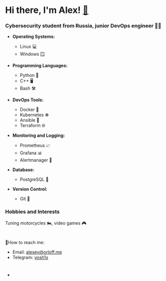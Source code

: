 # Hi there, I'm Alex! [👋](https://raw.githubusercontent.com/thinkerou/thinkerou/master/wave.gif) 
### Cybersecurity student from Russia, junior DevOps engineer 👨‍💻

- **Operating Systems:** 
  - Linux 💻
  - Windows 🪟
  
- **Programming Languages:**
  - Python 🐍
  - C++ 🖥️
  - Bash 🛠️

- **DevOps Tools:**
  - Docker 🐳
  - Kubernetes ☸️ 
  - Ansible 🤖
  - Terraform 🌐

- **Monitoring and Logging:**
  - Prometheus 📈
  - Grafana 📊
  - Alertmanager 🚨

- **Database:**
  - PostgreSQL 🐘

- **Version Control:**
  - Git 📜

### Hobbies and Interests

Tuning motorcycles 🏍️, video games 🎮

#
📱How to reach me:
- Email: alexey@orloff.me
- Telegram: [yosh1x](https://t.me/yosh1x)
- #
